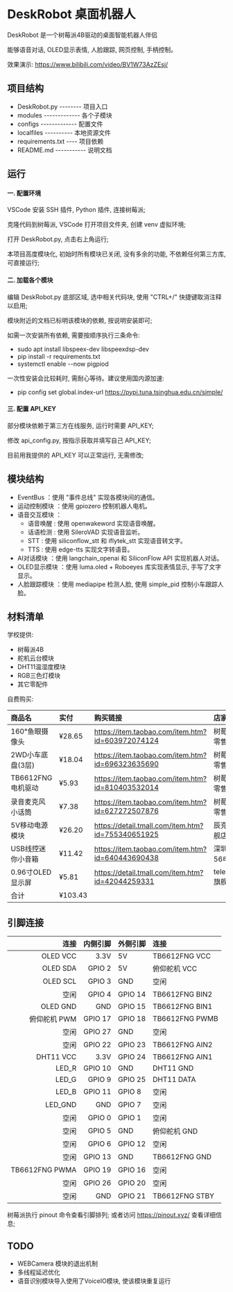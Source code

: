 # DeskRobot 桌面机器人

DeskRobot 是一个树莓派4B驱动的桌面智能机器人伴侣

能够语音对话, OLED显示表情, 人脸跟踪, 网页控制, 手柄控制。

效果演示: https://www.bilibili.com/video/BV1W73AzZEsj/


## 项目结构

- DeskRobot.py -------- 项目入口
- modules ------------- 各个子模块
- configs ------------- 配置文件
- localfiles ---------- 本地资源文件
- requirements.txt ---- 项目依赖
- README.md ----------- 说明文档


## 运行

#### 一. 配置环境

VSCode 安装 SSH 插件, Python 插件, 连接树莓派;

克隆代码到树莓派, VSCode 打开项目文件夹, 创建 venv 虚拟环境;

打开 DeskRobot.py, 点击右上角运行;

本项目高度模块化, 初始时所有模块已关闭, 没有多余的功能, 不依赖任何第三方库, 可直接运行;

#### 二. 加载各个模块

编辑 DeskRobot.py 底部区域, 选中相关代码块, 使用 "CTRL+/" 快捷键取消注释以启用; 

模块附近的文档已标明该模块的依赖, 按说明安装即可;
    
如需一次安装所有依赖, 需要按顺序执行三条命令:

- sudo apt install libspeex-dev libspeexdsp-dev
- pip install -r requirements.txt
- systemctl enable --now pigpiod

一次性安装会比较耗时, 需耐心等待。建议使用国内源加速:

- pip config set global.index-url https://pypi.tuna.tsinghua.edu.cn/simple/


#### 三. 配置 API_KEY

部分模块依赖于第三方在线服务, 运行时需要 API_KEY;

修改 api_config.py, 按指示获取并填写自己 API_KEY;

目前用我提供的 API_KEY 可以正常运行, 无需修改;
    

## 模块结构

- EventBus     ：使用 "事件总线" 实现各模块间的通信。
- 运动控制模块 ：使用 gpiozero 控制机器人电机。
- 语音交互模块 ：
    - 语音唤醒 : 使用 openwakeword 实现语音唤醒。
    - 话语检测 : 使用 SileroVAD 实现语音监听。
    - STT      : 使用 siliconflow_stt 和 iflytek_stt 实现语音转文字。
    - TTS      : 使用 edge-tts 实现文字转语音。
- AI对话模块   ：使用 langchain_openai 和 SiliconFlow API 实现机器人对话。
- OLED显示模块 ：使用 luma.oled + Roboeyes 库实现表情显示, 手写了文字显示。
- 人脸跟踪模块 ：使用 mediapipe 检测人脸, 使用 simple_pid 控制小车跟踪人脸。


## 材料清单

学校提供:

- 树莓派4B
- 舵机云台模块
- DHT11温湿度模块
- RGB三色灯模块
- 其它零配件

自费购买:

商品名            | 实付   | 购买链接                                          | 店家
:---              | :---   | :---                                              | :---
160°鱼眼摄像头    | ¥28.65 | https://item.taobao.com/item.htm?id=603972074124  | 树莓派零售商
2WD小车底盘(3层)  | ¥18.04 | https://item.taobao.com/item.htm?id=696323635690  | 树莓派零售商
TB6612FNG电机驱动 | ¥5.93  | https://item.taobao.com/item.htm?id=810403532014  | 树莓派零售商
录音麦克风小话筒  | ¥7.38  | https://item.taobao.com/item.htm?id=627272507876  | 树莓派零售商
5V移动电源模块    | ¥26.20 | https://detail.tmall.com/item.htm?id=755340651925 | 辰克旗舰店
USB线控迷你小音箱 | ¥11.42 | https://item.taobao.com/item.htm?id=640443690438  | 深圳市56电子
0.96寸OLED显示屏  | ¥5.81  | https://detail.tmall.com/item.htm?id=42044259331  | telesky旗舰店
合计              | ¥103.43




## 引脚连接


连接            | 内侧引脚 | 外侧引脚 | 连接
---:            | ---:     | :---     | :---
OLED VCC        | 3.3V     | 5V       | TB6612FNG VCC
OLED SDA        | GPIO 2   | 5V       | 俯仰舵机 VCC
OLED SCL        | GPIO 3   | GND      | 空闲
空闲            | GPIO 4   | GPIO 14  | TB6612FNG BIN2
OLED GND        | GND      | GPIO 15  | TB6612FNG BIN1
俯仰舵机 PWM    | GPIO 17  | GPIO 18  | TB6612FNG PWMB
空闲            | GPIO 27  | GND      | 空闲
空闲            | GPIO 22  | GPIO 23  | TB6612FNG AIN2
DHT11 VCC       | 3.3V     | GPIO 24  | TB6612FNG AIN1
LED_R           | GPIO 10  | GND      | DHT11 GND
LED_G           | GPIO 9   | GPIO 25  | DHT11 DATA
LED_B           | GPIO 11  | GPIO 8   | 空闲
LED_GND         | GND      | GPIO 7   | 空闲
空闲            | GPIO 0   | GPIO 1   | 空闲
空闲            | GPIO 5   | GND      | 俯仰舵机 GND
空闲            | GPIO 6   | GPIO 12  | 空闲
空闲            | GPIO 13  | GND      | TB6612FNG GND
TB6612FNG PWMA  | GPIO 19  | GPIO 16  | 空闲
空闲            | GPIO 26  | GPIO 20  | 空闲
空闲            | GND      | GPIO 21  | TB6612FNG STBY


树莓派执行 pinout 命令查看引脚排列; 或者访问 https://pinout.xyz/ 查看详细信息;



## TODO

- WEBCamera 模块的退出机制
- 多线程延迟优化
- 语音识别模块导入使用了VoiceIO模块, 使该模块重复运行